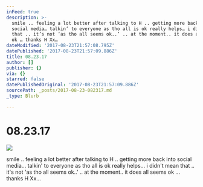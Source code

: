 ```yaml
---
inFeed: true
description: >-
  smile .. feeling a lot better after talking to H .. getting more back into
  social media… talkin’ to everyone as tho all is ok really helps… i didn’t mean
  that .. it’s not ‘as tho all seems ok..’ .. at the moment.. it does all seems
  ok … thanks H Xx…
dateModified: '2017-08-23T21:57:08.795Z'
datePublished: '2017-08-23T21:57:09.886Z'
title: 08.23.17
author: []
publisher: {}
via: {}
starred: false
datePublishedOriginal: '2017-08-23T21:57:09.886Z'
sourcePath: _posts/2017-08-23-082317.md
_type: Blurb

---
```

# 08.23.17
![](https://the-grid-user-content.s3-us-west-2.amazonaws.com/d65d86e9-c213-4597-8599-03a52256792f.jpg)

smile .. feeling a lot better after talking to H .. getting more back into social media... talkin' to everyone as tho all is ok really helps... i didn't mean that .. it's not 'as tho all seems ok..' .. at the moment.. it does all seems ok ... thanks H Xx...